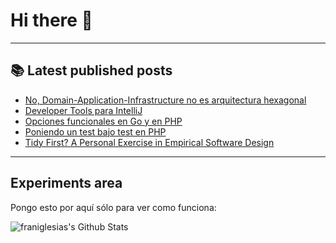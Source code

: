 # Hi there 👋

<!--
**franiglesias/franiglesias** is a ✨ _special_ ✨ repository because its `README.md` (this file) appears on your GitHub profile.

Here are some ideas to get you started:

- 🔭 I’m currently working on ...
- 🌱 I’m currently learning ...
- 👯 I’m looking to collaborate on ...
- 🤔 I’m looking for help with ...
- 💬 Ask me about ...
- 📫 How to reach me: ...
- 😄 Pronouns: ...
- ⚡ Fun fact: ...
-->


---

## 📚 Latest published posts
<!-- TB-FEED:START -->
- [No, Domain-Application-Infrastructure no es arquitectura hexagonal](https://franiglesias.github.io/no-hexagonall/)
- [Developer Tools para IntelliJ](https://franiglesias.github.io/Developer-Tools-para-IntelliJ/)
- [Opciones funcionales en Go y en PHP](https://franiglesias.github.io/functional-options-go-php/)
- [Poniendo un test bajo test en PHP](https://franiglesias.github.io/testing-test-php/)
- [Tidy First? A Personal Exercise in Empirical Software Design](https://franiglesias.github.io/Tidy-First-A-Personal-Exercise-in-Empirical-Software-Design/)
<!-- TB-FEED:END -->


---

## Experiments area

Pongo esto por aquí sólo para ver como funciona:

<img alt="franiglesias's Github Stats" src="https://github-readme-stats.vercel.app/api?username=franiglesias&show_icons=true&hide_border=true" />
